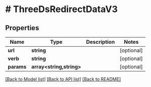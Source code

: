 # # ThreeDsRedirectDataV3

## Properties

Name | Type | Description | Notes
------------ | ------------- | ------------- | -------------
**url** | **string** |  | [optional]
**verb** | **string** |  | [optional]
**params** | **array<string,string>** |  | [optional]

[[Back to Model list]](../../README.md#models) [[Back to API list]](../../README.md#endpoints) [[Back to README]](../../README.md)
